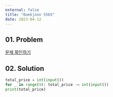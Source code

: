 ```yaml
---
external: false
title: "Baekjoon 5565"
date: 2023-04-12
---
```


## 01. Problem

[문제 확인하기](https://www.acmicpc.net/problem/5565)

## 02. Solution

```Python
total_price = int(input())
for _ in range(9): total_price -= int(input())
print(total_price)
```
